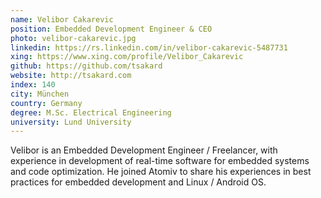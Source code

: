 ```yaml
---
name: Velibor Cakarevic
position: Embedded Development Engineer & CEO
photo: velibor-cakarevic.jpg
linkedin: https://rs.linkedin.com/in/velibor-cakarevic-5487731
xing: https://www.xing.com/profile/Velibor_Cakarevic
github: https://github.com/tsakard
website: http://tsakard.com
index: 140
city: München
country: Germany
degree: M.Sc. Electrical Engineering
university: Lund University
---
```

Velibor is an Embedded Development Engineer / Freelancer, with experience in development of real-time software for embedded systems and code optimization. He joined Atomiv to share his experiences in best practices for embedded development and Linux / Android OS.